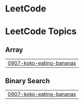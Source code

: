 # LeetCode

<!---LeetCode Topics Start-->
# LeetCode Topics
## Array
|  |
| ------- |
| [0907-koko-eating-bananas](https://github.com/name-of-okja/LeetCode/tree/master/0907-koko-eating-bananas) |
## Binary Search
|  |
| ------- |
| [0907-koko-eating-bananas](https://github.com/name-of-okja/LeetCode/tree/master/0907-koko-eating-bananas) |
<!---LeetCode Topics End-->